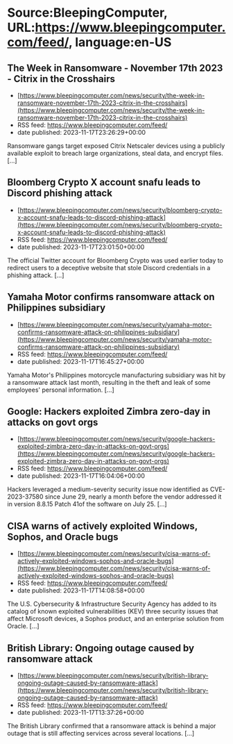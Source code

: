 # Source:BleepingComputer, URL:https://www.bleepingcomputer.com/feed/, language:en-US

## The Week in Ransomware - November 17th 2023 - Citrix in the Crosshairs
 - [https://www.bleepingcomputer.com/news/security/the-week-in-ransomware-november-17th-2023-citrix-in-the-crosshairs](https://www.bleepingcomputer.com/news/security/the-week-in-ransomware-november-17th-2023-citrix-in-the-crosshairs)
 - RSS feed: https://www.bleepingcomputer.com/feed/
 - date published: 2023-11-17T23:26:29+00:00

Ransomware gangs target exposed Citrix Netscaler devices using a publicly available exploit to breach large organizations, steal data, and encrypt files. [...]

## Bloomberg Crypto X account snafu leads to Discord phishing attack
 - [https://www.bleepingcomputer.com/news/security/bloomberg-crypto-x-account-snafu-leads-to-discord-phishing-attack](https://www.bleepingcomputer.com/news/security/bloomberg-crypto-x-account-snafu-leads-to-discord-phishing-attack)
 - RSS feed: https://www.bleepingcomputer.com/feed/
 - date published: 2023-11-17T23:01:50+00:00

The official Twitter account for Bloomberg Crypto was used earlier today to redirect users to a deceptive website that stole Discord credentials in a phishing attack. [...]

## Yamaha Motor confirms ransomware attack on Philippines subsidiary
 - [https://www.bleepingcomputer.com/news/security/yamaha-motor-confirms-ransomware-attack-on-philippines-subsidiary](https://www.bleepingcomputer.com/news/security/yamaha-motor-confirms-ransomware-attack-on-philippines-subsidiary)
 - RSS feed: https://www.bleepingcomputer.com/feed/
 - date published: 2023-11-17T16:45:27+00:00

Yamaha Motor's Philippines motorcycle manufacturing subsidiary was hit by a ransomware attack last month, resulting in the theft and leak of some employees' personal information. [...]

## Google: Hackers exploited Zimbra zero-day in attacks on govt orgs
 - [https://www.bleepingcomputer.com/news/security/google-hackers-exploited-zimbra-zero-day-in-attacks-on-govt-orgs](https://www.bleepingcomputer.com/news/security/google-hackers-exploited-zimbra-zero-day-in-attacks-on-govt-orgs)
 - RSS feed: https://www.bleepingcomputer.com/feed/
 - date published: 2023-11-17T16:04:06+00:00

Hackers leveraged a medium-severity security issue now identified as CVE-2023-37580 since June 29, nearly a month before the vendor addressed it in version 8.8.15 Patch 41of the software on July 25. [...]

## CISA warns of actively exploited Windows, Sophos, and Oracle bugs
 - [https://www.bleepingcomputer.com/news/security/cisa-warns-of-actively-exploited-windows-sophos-and-oracle-bugs](https://www.bleepingcomputer.com/news/security/cisa-warns-of-actively-exploited-windows-sophos-and-oracle-bugs)
 - RSS feed: https://www.bleepingcomputer.com/feed/
 - date published: 2023-11-17T14:08:58+00:00

The U.S. Cybersecurity & Infrastructure Security Agency has added to its catalog of known exploited vulnerabilities (KEV) three security issues that affect Microsoft devices, a Sophos product, and an enterprise solution from Oracle. [...]

## British Library: Ongoing outage caused by ransomware attack
 - [https://www.bleepingcomputer.com/news/security/british-library-ongoing-outage-caused-by-ransomware-attack](https://www.bleepingcomputer.com/news/security/british-library-ongoing-outage-caused-by-ransomware-attack)
 - RSS feed: https://www.bleepingcomputer.com/feed/
 - date published: 2023-11-17T13:37:26+00:00

The British Library confirmed that a ransomware attack is behind a major outage that is still affecting services across several locations. [...]

